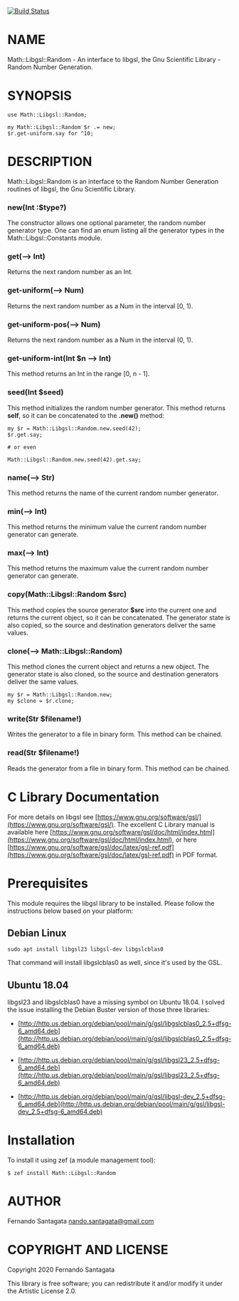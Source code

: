 [![Build Status](https://travis-ci.org/frithnanth/raku-Math-Libgsl-Random.svg?branch=master)](https://travis-ci.org/frithnanth/raku-Math-Libgsl-Random)

NAME
====

Math::Libgsl::Random - An interface to libgsl, the Gnu Scientific Library - Random Number Generation.

SYNOPSIS
========

```perl6
use Math::Libgsl::Random;

my Math::Libgsl::Random $r .= new;
$r.get-uniform.say for ^10;
```

DESCRIPTION
===========

Math::Libgsl::Random is an interface to the Random Number Generation routines of libgsl, the Gnu Scientific Library.

### new(Int :$type?)

The constructor allows one optional parameter, the random number generator type. One can find an enum listing all the generator types in the Math::Libgsl::Constants module.

### get(--> Int)

Returns the next random number as an Int.

### get-uniform(--> Num)

Returns the next random number as a Num in the interval [0, 1).

### get-uniform-pos(--> Num)

Returns the next random number as a Num in the interval (0, 1).

### get-uniform-int(Int $n --> Int)

This method returns an Int in the range [0, n - 1].

### seed(Int $seed)

This method initializes the random number generator. This method returns **self**, so it can be concatenated to the **.new()** method:

```perl6
my $r = Math::Libgsl::Random.new.seed(42);
$r.get.say;

# or even

Math::Libgsl::Random.new.seed(42).get.say;
```

### name(--> Str)

This method returns the name of the current random number generator.

### min(--> Int)

This method returns the minimum value the current random number generator can generate.

### max(--> Int)

This method returns the maximum value the current random number generator can generate.

### copy(Math::Libgsl::Random $src)

This method copies the source generator **$src** into the current one and returns the current object, so it can be concatenated. The generator state is also copied, so the source and destination generators deliver the same values.

### clone(--> Math::Libgsl::Random)

This method clones the current object and returns a new object. The generator state is also cloned, so the source and destination generators deliver the same values.

```perl6
my $r = Math::Libgsl::Random.new;
my $clone = $r.clone;
```

### write(Str $filename!)

Writes the generator to a file in binary form. This method can be chained.

### read(Str $filename!)

Reads the generator from a file in binary form. This method can be chained.

C Library Documentation
=======================

For more details on libgsl see [https://www.gnu.org/software/gsl/](https://www.gnu.org/software/gsl/). The excellent C Library manual is available here [https://www.gnu.org/software/gsl/doc/html/index.html](https://www.gnu.org/software/gsl/doc/html/index.html), or here [https://www.gnu.org/software/gsl/doc/latex/gsl-ref.pdf](https://www.gnu.org/software/gsl/doc/latex/gsl-ref.pdf) in PDF format.

Prerequisites
=============

This module requires the libgsl library to be installed. Please follow the instructions below based on your platform:

Debian Linux
------------

    sudo apt install libgsl23 libgsl-dev libgslcblas0

That command will install libgslcblas0 as well, since it's used by the GSL.

Ubuntu 18.04
------------

libgsl23 and libgslcblas0 have a missing symbol on Ubuntu 18.04. I solved the issue installing the Debian Buster version of those three libraries:

  * [http://http.us.debian.org/debian/pool/main/g/gsl/libgslcblas0_2.5+dfsg-6_amd64.deb](http://http.us.debian.org/debian/pool/main/g/gsl/libgslcblas0_2.5+dfsg-6_amd64.deb)

  * [http://http.us.debian.org/debian/pool/main/g/gsl/libgsl23_2.5+dfsg-6_amd64.deb](http://http.us.debian.org/debian/pool/main/g/gsl/libgsl23_2.5+dfsg-6_amd64.deb)

  * [http://http.us.debian.org/debian/pool/main/g/gsl/libgsl-dev_2.5+dfsg-6_amd64.deb](http://http.us.debian.org/debian/pool/main/g/gsl/libgsl-dev_2.5+dfsg-6_amd64.deb)

Installation
============

To install it using zef (a module management tool):

    $ zef install Math::Libgsl::Random

AUTHOR
======

Fernando Santagata <nando.santagata@gmail.com>

COPYRIGHT AND LICENSE
=====================

Copyright 2020 Fernando Santagata

This library is free software; you can redistribute it and/or modify it under the Artistic License 2.0.

